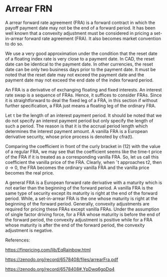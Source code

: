 # Arrear FRN

A arrear forward rate agreement (FRA) is a forward contract in which the payoff payment date may not be the end of a forward period. It has been well known that a convexity adjustment must be considered in pricing a set-in-arrear forward rate agreement (FRA). It also becomes market convention to do so.

We use a very good approximation under the condition that the reset date of a floating index rate is very close to a payment date. In CAD, the reset date can be identical to the payment date. In other currencies, the reset date can be only two business days prior to the payment date. It must be noted that the reset date may not exceed the payment date and the payment date may not exceed the end date of the index forward period.

An FRA is a derivative of exchanging floating and fixed interests. An interest rate swap is a sequence of FRAs. Hence, it suffices to consider FRAs. Since it is straightforward to deal the fixed leg of a FRA, in this section if without further specification, a FRA just means a floating leg of the ordinary FRA.

Let τ be the length of an interest payment period. It should be noted that we do not specify an interest payment period but only specify the length of such a period. The reason is that it is the accrual period length which determines the interest payment amount. A vanilla FRA is a European derivative security, whose price process is denoted by cfra(t).

Comparing the coefficient in front of the curly bracket in (12) with the value of a regular FRA, we may see that the coefficient seems like the time-t price of the FRA if it is treated as a corresponding vanilla FRA. So, let us call this coefficient the vanilla price of the FRA. Clearly, when ˆt approaches t2, then σ -> 0, the FRA becomes the ordinary vanilla FRA and the vanilla price becomes the real price. 

A general FRA is a European forward rate derivative with a maturity which is not earlier than the beginning of the forward period. A vanilla FRA is the same type of security except its maturity is right at the end of the forward period. While, a set-in-arrear FRA is the one whose maturity is right at the beginning of the forward period. Generally, convexity adjustments are required for pricing these FRAs except vanilla FRAs. Under the assumption of single factor driving force, for a FRA whose maturity is before the end of the forward period, the convexity adjustment is positive while for a FRA whose maturity is after the end of the forward period, the convexity adjustment is negative.

References:

https://finpricing.com/lib/EqRainbow.html

https://zenodo.org/record/6578408/files/arrearFra.pdf

https://zenodo.org/record/6578408#.YpDwq6gpDq4
